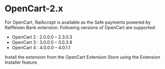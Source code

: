 # OpenCart-2.x

For OpenCart, RaiAccept is available as the Safe payments powered by Raiffeisen Bank extension. Following versions of OpenCart are supported:

* OpenCart 2 : 2.0.0.0 – 2.3.0.3
* OpenCart 3 : 3.0.0.0 – 3.0.3.8
* OpenCart 4 : 4.0.0.0 – 4.0.1.1

Install the extension from the OpenCart Extension Store using the Extension Installer feature.
